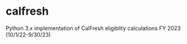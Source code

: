 # calfresh

Python 3.x implementation of CalFresh eligiblity calculations FY 2023 (10/1/22-9/30/23)



